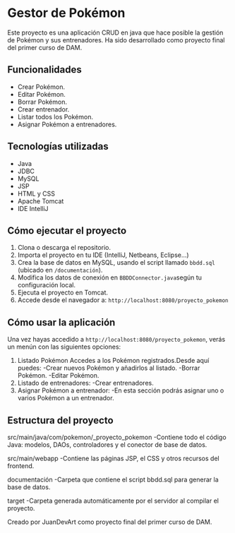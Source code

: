 # Gestor de Pokémon
Este proyecto es una aplicación CRUD en java que hace posible la gestión de Pokémon y sus entrenadores. Ha sido desarrollado como proyecto final del primer curso de DAM.

## Funcionalidades
- Crear Pokémon.
- Editar Pokémon.
- Borrar Pokémon.
- Crear entrenador.
- Listar todos los Pokémon.
- Asignar Pokémon a entrenadores.

## Tecnologías utilizadas
- Java
- JDBC
- MySQL
- JSP
- HTML y CSS
- Apache Tomcat
- IDE IntelliJ

## Cómo ejecutar el proyecto
1. Clona o descarga el repositorio.
2. Importa el proyecto en tu IDE (IntelliJ, Netbeans, Eclipse...)
3. Crea la base de datos en MySQL, usando el script llamado `bbdd.sql` 
(ubicado en `/documentación`).
4. Modifica los datos de conexión en `BBDDConnector.java`según tu configuración local.
5. Ejecuta el proyecto en Tomcat.
6. Accede desde el navegador a: `http://localhost:8080/proyecto_pokemon`

## Cómo usar la aplicación
Una vez hayas accedido a `http://localhost:8080/proyecto_pokemon`, verás un menún con las siguientes opciones:
1. Listado Pokémon
Accedes a los Pokémon registrados.Desde aquí puedes:
-Crear nuevos Pokémon y añadirlos al listado.
-Borrar Pokémon.
-Editar Pokémon.
2. Listado de entrenadores:
-Crear entrenadores.
3. Asignar Pokémon a entrenador:
-En esta sección podrás asignar uno o varios Pokémon a un entrenador.

## Estructura del proyecto
src/main/java/com/pokemon/_proyecto_pokemon
-Contiene todo el código Java: modelos, DAOs, controladores y el conector de base de datos.

src/main/webapp
-Contiene las páginas JSP, el CSS y otros recursos del frontend.

documentación
-Carpeta que contiene el script bbdd.sql para generar la base de datos.

target
-Carpeta generada automáticamente por el servidor al compilar el proyecto.

Creado por JuanDevArt como proyecto final del primer curso de DAM.